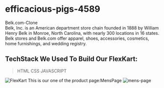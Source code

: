 # efficacious-pigs-4589
Belk.com-Clone
<br>
Belk, Inc. is an American department store chain founded in 1888 by William Henry Belk in Monroe, North Carolina, with nearly 300 locations in 16 states. Belk stores and Belk.com offer apparel, shoes, accessories, cosmetics, home furnishings, and wedding registry. 
<br>

## **TechStack We Used To Build Our FlexKart:**
>HTML
>CSS
>JAVASCRIPT

![FlexKart](https://user-images.githubusercontent.com/89844657/221492922-cc139707-bf2d-4db4-ab61-7f8f48d9bb37.png)
This is our one of the product page:MensPage
![mens-page](https://user-images.githubusercontent.com/89844657/221493133-afac7599-fb01-42f0-98ec-00351f37750c.png)

